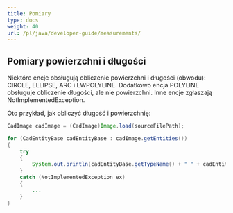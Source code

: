 ```yaml
---
title: Pomiary
type: docs
weight: 40
url: /pl/java/developer-guide/measurements/
---
```


## **Pomiary powierzchni i długości**

Niektóre encje obsługują obliczenie powierzchni i długości (obwodu): CIRCLE, ELLIPSE, ARC i LWPOLYLINE. Dodatkowo encja POLYLINE obsługuje obliczenie długości, ale nie powierzchni. Inne encje zgłaszają NotImplementedException.

Oto przykład, jak obliczyć długość i powierzchnię:

```java
CadImage cadImage = (CadImage)Image.load(sourceFilePath);

for (CadEntityBase cadEntityBase : cadImage.getEntities())
{
	try
	{
		System.out.println(cadEntityBase.getTypeName() + " " + cadEntityBase.getArea() + " " + cadEntityBase.getLength());
	}
	catch (NotImplementedException ex)
	{
		...
	}
}
```
